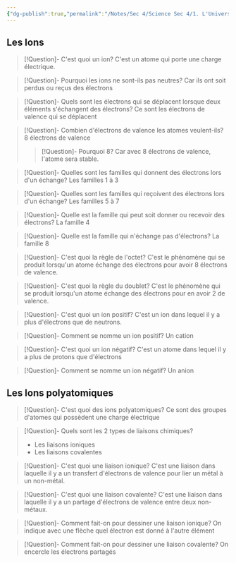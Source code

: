 ```yaml
---
{"dg-publish":true,"permalink":"/Notes/Sec 4/Science Sec 4/1. L'Univers Matériel/Chapitre 2：Les molécules et les ions/"}
---
```



## Les Ions

>[!Question]- C'est quoi un ion?
>C'est un atome qui porte une charge électrique.

>[!Question]- Pourquoi les ions ne sont-ils pas neutres?
>Car ils ont soit perdus ou reçus des électrons


>[!Question]- Quels sont les électrons qui se déplacent lorsque deux éléments s'échangent des électrons?
>Ce sont les électrons de valence qui se déplacent

>[!Question]- Combien d'électrons de valence les atomes veulent-ils?
>8 électrons de valence
>>[!Question]- Pourquoi 8?
>>Car avec 8 électrons de valence, l'atome sera stable.

>[!Question]- Quelles sont les familles qui donnent des électrons lors d'un échange?
>Les familles 1 à 3

>[!Question]- Quelles sont les familles qui reçoivent des électrons lors d'un échange?
>Les familles 5 à 7

>[!Question]- Quelle est la famille qui peut soit donner ou recevoir des électrons?
>La famille 4

>[!Question]- Quelle est la famille qui n'échange pas d'électrons?
>La famille 8


>[!Question]- C'est quoi la règle de l'octet?
>C'est le phénomène qui se produit lorsqu'un atome échange des électrons pour avoir 8 électrons de valence.

>[!Question]- C'est quoi la règle du doublet?
>C'est le phénomène qui se produit lorsqu'un atome échange des électrons pour en avoir 2 de valence.


>[!Question]- C'est quoi un ion positif?
>C'est un ion dans lequel il y a plus d'électrons que de neutrons.

>[!Question]- Comment se nomme un ion positif?
>Un cation

>[!Question]- C'est quoi un ion négatif?
>C'est un atome dans lequel il y a plus de protons que d'électrons

>[!Question]- Comment se nomme un ion négatif?
>Un anion


## Les Ions polyatomiques

>[!Question]- C'est quoi des ions polyatomiques?
>Ce sont des groupes d'atomes qui possèdent une charge électrique


>[!Question]- Quels sont les 2 types de liaisons chimiques?
>- Les liaisons ioniques
>- Les liaisons covalentes

>[!Question]- C'est quoi une liaison ionique?
>C'est une liaison dans laquelle il y a un transfert d'électrons de valence pour lier un métal à un non-métal.

>[!Question]- C'est quoi une liaison covalente?
>C'est une liaison dans laquelle il y a un partage d'électrons de valence entre deux non-métaux.


>[!Question]- Comment fait-on pour dessiner une liaison ionique?
>On indique avec une flèche quel électron est donné à l'autre élément

>[!Question]- Comment fait-on pour dessiner une liaison covalente?
>On encercle les électrons partagés

